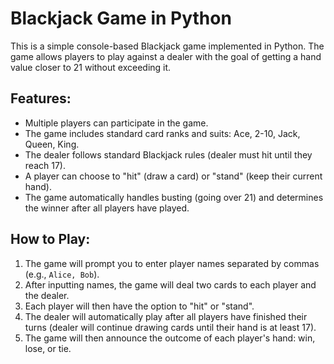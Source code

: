# Blackjack Game in Python

This is a simple console-based Blackjack game implemented in Python. The game allows players to play against a dealer with the goal of getting a hand value closer to 21 without exceeding it.

## Features:

- Multiple players can participate in the game.
- The game includes standard card ranks and suits: Ace, 2-10, Jack, Queen, King.
- The dealer follows standard Blackjack rules (dealer must hit until they reach 17).
- A player can choose to "hit" (draw a card) or "stand" (keep their current hand).
- The game automatically handles busting (going over 21) and determines the winner after all players have played.

## How to Play:

1. The game will prompt you to enter player names separated by commas (e.g., `Alice, Bob`).
2. After inputting names, the game will deal two cards to each player and the dealer.
3. Each player will then have the option to "hit" or "stand".
4. The dealer will automatically play after all players have finished their turns (dealer will continue drawing cards until their hand is at least 17).
5. The game will then announce the outcome of each player's hand: win, lose, or tie.
